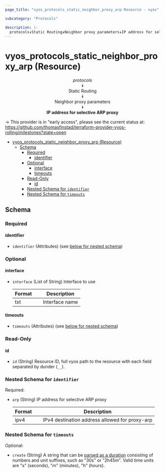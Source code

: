 ```yaml
---
page_title: "vyos_protocols_static_neighbor_proxy_arp Resource - vyos"

subcategory: "Protocols"

description: |-
  protocols⯯Static Routing⯯Neighbor proxy parameters⯯IP address for selective ARP proxy
---
```


# vyos_protocols_static_neighbor_proxy_arp (Resource)
<center>

*protocols*  
⯯  
Static Routing  
⯯  
Neighbor proxy parameters  
⯯  
**IP address for selective ARP proxy**


</center>

-> This provider is in "early access", please see the current status at: https://github.com/thomasfinstad/terraform-provider-vyos-rolling/milestones?state=open

<!--TOC-->

- [vyos_protocols_static_neighbor_proxy_arp (Resource)](#vyos_protocols_static_neighbor_proxy_arp-resource)
  - [Schema](#schema)
    - [Required](#required)
      - [identifier](#identifier)
    - [Optional](#optional)
      - [interface](#interface)
      - [timeouts](#timeouts)
    - [Read-Only](#read-only)
      - [id](#id)
    - [Nested Schema for `identifier`](#nested-schema-for-identifier)
    - [Nested Schema for `timeouts`](#nested-schema-for-timeouts)

<!--TOC-->

<!-- schema generated by tfplugindocs -->
## Schema

### Required

#### identifier
- `identifier` (Attributes) (see [below for nested schema](#nestedatt--identifier))

### Optional

#### interface
- `interface` (List of String) Interface to use

    |  Format  &emsp;|  Description     |
    |----------|------------------|
    |  txt     &emsp;|  Interface name  |
#### timeouts
- `timeouts` (Attributes) (see [below for nested schema](#nestedatt--timeouts))

### Read-Only

#### id
- `id` (String) Resource ID, full vyos path to the resource with each field separated by dunder (`__`).

<a id="nestedatt--identifier"></a>
### Nested Schema for `identifier`

Required:

- `arp` (String) IP address for selective ARP proxy

    |  Format  &emsp;|  Description                                     |
    |----------|--------------------------------------------------|
    |  ipv4    &emsp;|  IPv4 destination address allowed for proxy-arp  |


<a id="nestedatt--timeouts"></a>
### Nested Schema for `timeouts`

Optional:

- `create` (String) A string that can be [parsed as a duration](https://pkg.go.dev/time#ParseDuration) consisting of numbers and unit suffixes, such as &#34;30s&#34; or &#34;2h45m&#34;. Valid time units are &#34;s&#34; (seconds), &#34;m&#34; (minutes), &#34;h&#34; (hours).
